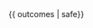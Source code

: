<panel type="seamless" expanded>
  <span slot="header" class="panel-title"><include src="text.md#title"/></span>
  {{ outcomes | safe}}<p/>
  <include src="text.md#body" />
  <include src="text.md#extras" />
</panel>


